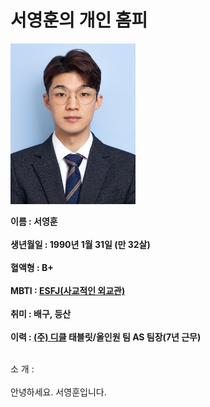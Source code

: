 # 서영훈의 개인 홈피

<img src = "증명사진.jpg" width = "200">

**이름 : 서영훈<br><br>**
**생년월일 : 1990년 1월 31일 (만 32살)<br><br>**
**혈액형 : B+<br><br>**
**MBTI : [ESFJ(사교적인 외교관)](https://namu.wiki/w/ESFJ)<br><br>**
**취미 : 배구, 등산 <br><br>**
**이력 : <a href = "https://dicle.co.kr" target = "_blank">(주) 디클</a> 태블릿/올인원 팀 AS 팀장(7년 근무)<br><br>**

소 개 : <br><br>안녕하세요. 서영훈입니다.<br>
